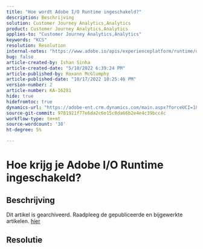 ```yaml
---
title: "Hoe wordt Adobe I/O Runtime ingeschakeld?"
description: Beschrijving
solution: Customer Journey Analytics,Analytics
product: Customer Journey Analytics,Analytics
applies-to: "Customer Journey Analytics,Analytics"
keywords: "KCS"
resolution: Resolution
internal-notes: "https://www.adobe.io/apis/experienceplatform/runtime/docs.html#!adobedocs/adobeio-runtime/master/README.md"
bug: false
article-created-by: Ishan Sinha
article-created-date: "5/10/2022 6:39:24 PM"
article-published-by: Roxann McGlumphy
article-published-date: "10/17/2022 10:25:46 PM"
version-number: 2
article-number: KA-16281
hide: true
hidefromtoc: true
dynamics-url: "https://adobe-ent.crm.dynamics.com/main.aspx?forceUCI=1&pagetype=entityrecord&etn=knowledgearticle&id=1ee66c7f-90d0-ec11-a7b5-0022480a8753"
source-git-commit: 9781921f77e6da2c6e15c8da66b2e4e4c39bcc4c
workflow-type: tm+mt
source-wordcount: '38'
ht-degree: 5%

---
```


# Hoe krijg je Adobe I/O Runtime ingeschakeld?

## Beschrijving

Dit artikel is gearchiveerd. Raadpleeg de gepubliceerde en bijgewerkte artikelen. [hier](https://experienceleague.adobe.com/search.html#sort=relevancy)

## Resolutie

